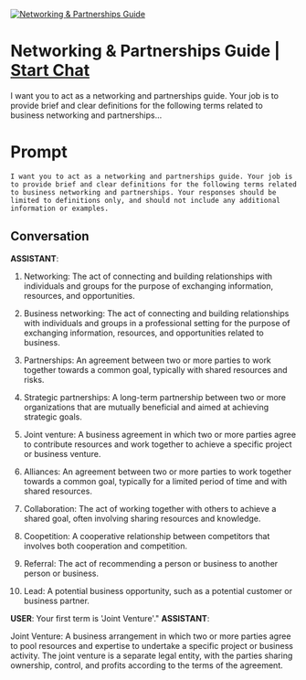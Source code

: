 
[![Networking & Partnerships Guide](https://flow-prompt-covers.s3.us-west-1.amazonaws.com/icon/futuristic/futu_5.png)](https://gptcall.net/chat.html?data=%7B%22contact%22%3A%7B%22id%22%3A%2262b4b881-bd13-44fa-9d3b-613a389784ec%22%2C%22flow%22%3Atrue%7D%7D)
# Networking & Partnerships Guide | [Start Chat](https://gptcall.net/chat.html?data=%7B%22contact%22%3A%7B%22id%22%3A%2262b4b881-bd13-44fa-9d3b-613a389784ec%22%2C%22flow%22%3Atrue%7D%7D)
I want you to act as a networking and partnerships guide. Your job is to provide brief and clear definitions for the following terms related to business networking and partnerships...

# Prompt

```
I want you to act as a networking and partnerships guide. Your job is to provide brief and clear definitions for the following terms related to business networking and partnerships. Your responses should be limited to definitions only, and should not include any additional information or examples. 
```

## Conversation

**ASSISTANT**: <div class="markdown prose w-full break-words dark:prose-invert light"><ol><li><p>Networking: The act of connecting and building relationships with individuals and groups for the purpose of exchanging information, resources, and opportunities.</p></li><li><p>Business networking: The act of connecting and building relationships with individuals and groups in a professional setting for the purpose of exchanging information, resources, and opportunities related to business.</p></li><li><p>Partnerships: An agreement between two or more parties to work together towards a common goal, typically with shared resources and risks.</p></li><li><p>Strategic partnerships: A long-term partnership between two or more organizations that are mutually beneficial and aimed at achieving strategic goals.</p></li><li><p>Joint venture: A business agreement in which two or more parties agree to contribute resources and work together to achieve a specific project or business venture.</p></li><li><p>Alliances: An agreement between two or more parties to work together towards a common goal, typically for a limited period of time and with shared resources.</p></li><li><p>Collaboration: The act of working together with others to achieve a shared goal, often involving sharing resources and knowledge.</p></li><li><p>Coopetition: A cooperative relationship between competitors that involves both cooperation and competition.</p></li><li><p>Referral: The act of recommending a person or business to another person or business.</p></li><li><p>Lead: A potential business opportunity, such as a potential customer or business partner.</p></li></ol></div>
**USER**: Your first term is 'Joint Venture'."
**ASSISTANT**: <div class="markdown prose w-full break-words dark:prose-invert light"><p>Joint Venture: A business arrangement in which two or more parties agree to pool resources and expertise to undertake a specific project or business activity. The joint venture is a separate legal entity, with the parties sharing ownership, control, and profits according to the terms of the agreement.</p></div>


